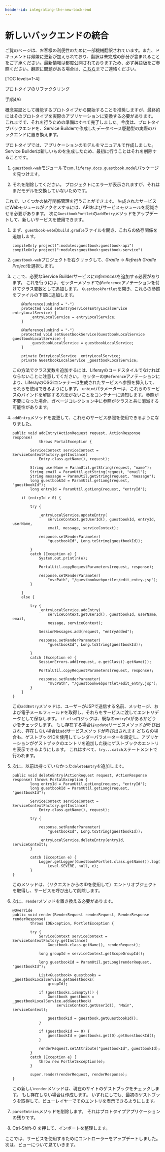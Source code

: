 ```yaml
---
header-id: integrating-the-new-back-end
---
```


# 新しいバックエンドの統合

<p class="alert alert-info"><span class="wysiwyg-color-blue120">ご覧のページは、お客様の利便性のために一部機械翻訳されています。また、ドキュメントは頻繁に更新が加えられており、翻訳は未完成の部分が含まれることをご了承ください。最新情報は都度公開されておりますため、必ず英語版をご参照ください。翻訳に問題がある場合は、<a href="mailto:support-content-jp@liferay.com">こちら</a>までご連絡ください。</span></p>

[TOC levels=1-4]

<div class="learn-path-step row">
    <p id="stepTitle">プロトタイプのリファクタリング</p><p>手順4/6</p>
</div>

概念実証として機能するプロトタイプから開始することを推奨しますが、最終的にはそのプロトタイプを実際のアプリケーションに変換する必要があります。 これまでで、それを行うための準備はすべて完了しました。今度は、プロトタイプバックエンドを、Service Builderで作成したデータベース駆動型の実際のバックエンドに置き換えます。

プロトタイプでは、アプリケーションのモデルをマニュアルで作成しました。 Service Builderは新しいものを生成したため、最初に行うことはそれを削除することです。

1.  `guestbook-web`モジュールで`com.liferay.docs.guestbook.model`パッケージを見つけます。

2.  それを削除してください。 プロジェクトにエラーが表示されますが、それはまだモデルを交換していないためです。

これで、いくつかの依存関係管理を行うことができます。 生成されたサービスにWebモジュールがアクセスするには、APIおよびサービスモジュールを認識させる必要があります。 次に`GuestbookPortlet`の`addEntry`メソッドをアップデートして、新しいサービスを使用できます。

1.  まず、`guestbook-web`の`build.gradle`ファイルを開き、これらの依存関係を追加します。
   
        compileOnly project(":modules:guestbook:guestbook-api")
        compileOnly project(":modules:guestbook:guestbook-service")

2.  `guestbook-web`プロジェクトを右クリックして、*Gradle* → *Refresh Gradle Project*を選択します。

3.  ここで、必要なService Builderサービスに*references*を追加する必要があります。 これを行うには、セッターメソッドで`@Reference`アノテーションを付けてクラス変数として追加します。 `GuestbookPortlet`を開き、これらの参照をファイルの下部に追加します。

    ``` 
        @Reference(unbind = "-")
        protected void setEntryService(EntryLocalService entryLocalService) {
            _entryLocalService = entryLocalService;
        }

        @Reference(unbind = "-")
        protected void setGuestbookService(GuestbookLocalService guestbookLocalService) {
            _guestbookLocalService = guestbookLocalService;
        }

        private EntryLocalService _entryLocalService;
        private GuestbookLocalService _guestbookLocalService;
    ```

    この方法でクラス変数を追加するには、Liferayのコードスタイルでなければならないことに注意してください。 セッターの`@Reference`アノテーションにより、LiferayのOSGiコンテナーは生成されたサービスへ参照を挿入して、それらを使用できるようにします。 `unbind`パラメーターは、これらのサービスのバインドを解除する方法がないことをコンテナーに通知します。参照が不要になった場合、ガベージコレクション中に参照がクラスと共に消滅する可能性があります。

4.  `addEntry`メソッドを変更して、これらのサービス参照を使用できるようになりました。
   
        public void addEntry(ActionRequest request, ActionResponse response)
                    throws PortalException {
       
                ServiceContext serviceContext = ServiceContextFactory.getInstance(
                    Entry.class.getName(), request);
       
                String userName = ParamUtil.getString(request, "name");
                String email = ParamUtil.getString(request, "email");
                String message = ParamUtil.getString(request, "message");
                long guestbookId = ParamUtil.getLong(request, "guestbookId");
                long entryId = ParamUtil.getLong(request, "entryId");
       
            if (entryId > 0) {
       
                try {
       
                    _entryLocalService.updateEntry(
                        serviceContext.getUserId(), guestbookId, entryId, userName,
                        email, message, serviceContext);
       
                    response.setRenderParameter(
                        "guestbookId", Long.toString(guestbookId));
       
                }
                catch (Exception e) {
                    System.out.println(e);
       
                    PortalUtil.copyRequestParameters(request, response);
       
                    response.setRenderParameter(
                        "mvcPath", "/guestbookwebportlet/edit_entry.jsp");
                }
       
            }
            else {
       
                try {
                    _entryLocalService.addEntry(
                        serviceContext.getUserId(), guestbookId, userName, email,
                        message, serviceContext);
       
                    SessionMessages.add(request, "entryAdded");
       
                    response.setRenderParameter(
                        "guestbookId", Long.toString(guestbookId));
       
                }
                catch (Exception e) {
                    SessionErrors.add(request, e.getClass().getName());
       
                    PortalUtil.copyRequestParameters(request, response);
       
                    response.setRenderParameter(
                        "mvcPath", "/guestbookwebportlet/edit_entry.jsp");
                }
            }
        }

    この`addEntry`メソッドは、ユーザーがJSPで送信する名前、メッセージ、および電子メールフィールドを取得し、それらをサービスに渡してエントリデータとして保存します。 `if-else`ロジックは、既存の`entryId`があるかどうかをチェックします。 もし存在する場合は`update`サービスメソッドが呼び出され、存在しない場合は`add`サービスメソッドが呼び出されます どちらの場合も、ゲストブックIDを使用してレンダーパラメーターを設定し、アプリケーションがゲストブックのエントリを追加した後にゲストブックのエントリを表示できるようにします。 これはすべて、`try...catch`ステートメントで行われます。

5.  次に、以前は持っていなかった`deleteEntry`を追加します。
   
        public void deleteEntry(ActionRequest request, ActionResponse response) throws PortalException {
                long entryId = ParamUtil.getLong(request, "entryId");
                long guestbookId = ParamUtil.getLong(request, "guestbookId");
       
                ServiceContext serviceContext = ServiceContextFactory.getInstance(
                    Entry.class.getName(), request);
       
                try {
       
                    response.setRenderParameter(
                        "guestbookId", Long.toString(guestbookId));
       
                    _entryLocalService.deleteEntry(entryId, serviceContext);
                }
       
                catch (Exception e) {
                    Logger.getLogger(GuestbookPortlet.class.getName()).log(
                        Level.SEVERE, null, e);
                }
        }

    このメソッドは、（リクエストからのIDを使用して）エントリオブジェクトを取得し、サービスを呼び出して削除します。

6.  次に、`render`メソッドを置き換える必要があります。
   
        @Override
        public void render(RenderRequest renderRequest, RenderResponse renderResponse)
                throws IOException, PortletException {
       
                try {
                    ServiceContext serviceContext = ServiceContextFactory.getInstance(
                        Guestbook.class.getName(), renderRequest);
       
                    long groupId = serviceContext.getScopeGroupId();
       
                    long guestbookId = ParamUtil.getLong(renderRequest, "guestbookId");
       
                    List<Guestbook> guestbooks = _guestbookLocalService.getGuestbooks(
                        groupId);
       
                    if (guestbooks.isEmpty()) {
                        Guestbook guestbook = _guestbookLocalService.addGuestbook(
                            serviceContext.getUserId(), "Main", serviceContext);
       
                        guestbookId = guestbook.getGuestbookId();
                    }
       
                    if (guestbookId == 0) {
                        guestbookId = guestbooks.get(0).getGuestbookId();
                    }
       
                    renderRequest.setAttribute("guestbookId", guestbookId);
                }
                catch (Exception e) {
                    throw new PortletException(e);
                }
       
                super.render(renderRequest, renderResponse);
        }

    この新しい`render`メソッドは、現在のサイトのゲストブックをチェックします。 もし存在しない場合は作成します。 いずれにしても、最初のゲストブックを取得して、ビューレイヤーでそのエントリを表示できるようにします。

7.  `parseEntries`メソッドを削除します。 それはプロトタイプアプリケーションの残りです。

8.  Ctrl-Shift-O を押して、インポートを整理します。

ここでは、サービスを使用するためにコントローラーをアップデートしました。 次は、ビューについて見ていきます。
